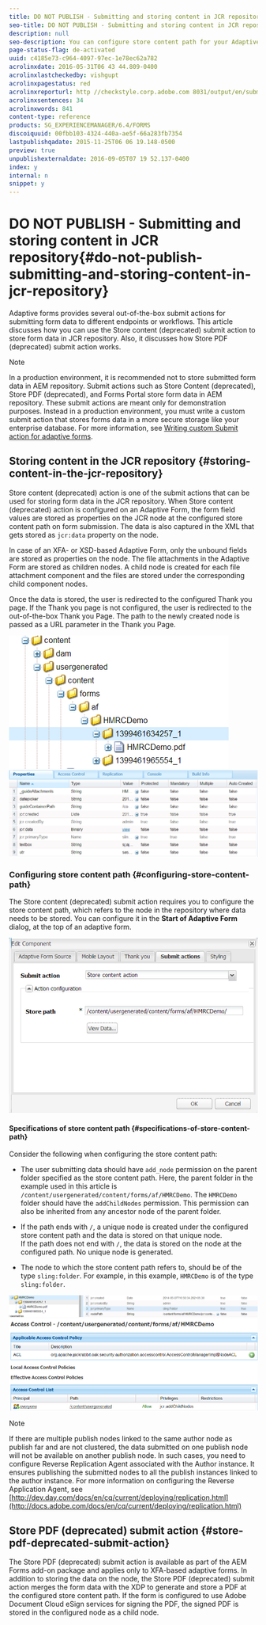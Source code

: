 ```yaml
---
title: DO NOT PUBLISH - Submitting and storing content in JCR repository
seo-title: DO NOT PUBLISH - Submitting and storing content in JCR repository
description: null
seo-description: You can configure store content path for your Adaptive Forms to configure to store form data in JCR repository on form submission. 
page-status-flag: de-activated
uuid: c4185e73-c964-4097-97ec-1e78ec62a782
acrolinxdate: 2016-05-31T06 43 44.809-0400
acrolinxlastcheckedby: vishgupt
acrolinxpagestatus: red
acrolinxreporturl: http //checkstyle.corp.adobe.com 8031/output/en/submit_store_data_crx_repository_admin_5e12de0b318c6865_2068_report.xml
acrolinxsentences: 34
acrolinxwords: 841
content-type: reference
products: SG_EXPERIENCEMANAGER/6.4/FORMS
discoiquuid: 00fbb103-4324-440a-ae5f-66a283fb7354
lastpublishqadate: 2015-11-25T06 06 19.148-0500
preview: true
unpublishexternaldate: 2016-09-05T07 19 52.137-0400
index: y
internal: n
snippet: y
---
```


# DO NOT PUBLISH - Submitting and storing content in JCR repository{#do-not-publish-submitting-and-storing-content-in-jcr-repository}

<!--
Comment Type: remark
Last Modified By: Vishal. Gupta (vishgupt)
Last Modified Date: 2017-11-30T06:08:24.560-0500
<p>Unpulished this article as we do not recommend storing forms data in JCR repo.</p>
-->

Adaptive forms provides several out-of-the-box submit actions for submitting form data to different endpoints or workflows. This article discusses how you can use the Store content (deprecated) submit action to store form data in JCR repository. Also, it discusses how Store PDF (deprecated) submit action works.

>[!NOTE]
>
>In a production environment, it is recommended not to store submitted form data in AEM repository. Submit actions such as Store Content (deprecated), Store PDF (deprecated), and Forms Portal store form data in AEM repository. These submit actions are meant only for demonstration purposes. Instead in a production environment, you must write a custom submit action that stores forms data in a more secure storage like your enterprise database. For more information, see [Writing custom Submit action for adaptive forms](../../forms/using/custom-submit-action-form.md).

## Storing content in the JCR repository {#storing-content-in-the-jcr-repository}

Store content (deprecated) action is one of the submit actions that can be used for storing form data in the JCR repository. When Store content (deprecated) action is configured on an Adaptive Form, the form field values are stored as properties on the JCR node at the configured store content path on form submission. The data is also captured in the XML that gets stored as `jcr:data` property on the node.

In case of an XFA- or XSD-based Adaptive Form, only the unbound fields are stored as properties on the node. The file attachments in the Adaptive Form are stored as children nodes. A child node is created for each file attachment component and the files are stored under the corresponding child component nodes.

Once the data is stored, the user is redirected to the configured Thank you page. If the Thank you page is not configured, the user is redirected to the out-of-the-box Thank you Page. The path to the newly created node is passed as a URL parameter in the Thank you Page. 

![Node Structure of submitted form data ](assets/crxstorewithfa.PNG) ![Properties of the node created for form submission](assets/crxsubmitprop.PNG)

### Configuring store content path {#configuring-store-content-path}

The Store content (deprecated) submit action requires you to configure the store content path, which refers to the node in the repository where data needs to be stored. You can configure it in the **Start of Adaptive Form** dialog, at the top of an adaptive form.

![Configuration for Store content path submit action](assets/path1.PNG)

#### Specifications of store content path {#specifications-of-store-content-path}

Consider the following when configuring the store content path:

* The user submitting data should have `add_node` permission on the parent folder specified as the store content path. Here, the parent folder in the example used in this article is `/content/usergenerated/content/forms/af/HMRCDemo`. The `HMRCDemo` folder should have the `addChildNodes` permission. This permission can also be inherited from any ancestor node of the parent folder.

* If the path ends with `/`, a unique node is created under the configured store content path and the data is stored on that unique node.  
  If the path does not end with `/`, the data is stored on the node at the configured path. No unique node is generated.  

* The node to which the store content path refers to, should be of the type `sling:folder`. For example, in this example, `HMRCDemo` is of the type `sling:folder`.

![Store path node configured for store content submit action](assets/slingfolder.PNG) ![ACL for store path node configured for store content submit action](assets/access.PNG)

>[!NOTE]
>
>If there are multiple publish nodes linked to the same author node as publish far and are not clustered, the data submitted on one publish node will not be available on another publish node. In such cases, you need to configure Reverse Replication Agent associated with the Author instance. It ensures publishing the submitted nodes to all the publish instances linked to the author instance. For more information on configuring the Reverse Application Agent, see [http://dev.day.com/docs/en/cq/current/deploying/replication.html](http://docs.adobe.com/docs/en/cq/current/deploying/replication.html)

## Store PDF (deprecated) submit action {#store-pdf-deprecated-submit-action}

The Store PDF (deprecated) submit action is available as part of the AEM Forms add-on package and applies only to XFA-based adaptive forms. In addition to storing the data on the node, the Store PDF (deprecated) submit action merges the form data with the XDP to generate and store a PDF at the configured store content path. If the form is configured to use Adobe Document Cloud eSign services for signing the PDF, the signed PDF is stored in the configured node as a child node.

<!--
Comment Type: draft

<related-links>
<a href="../../forms/using/custom-submit-action-form.md" target="_blank">Submitting and storing content in a custom data store</a>
<a href="../../forms/using/form-submission-receipt-via-email.md" target="_blank">Sending a form submission acknowledgement via email</a>
<a href="../../forms/using/submit-form-data-livecycle-process.md" target="_blank">Submitting and processing your form data using forms workflows</a>
<a href="/forms/using/aem-workflows-submit-process-form" target="_blank">Submitting and processing form data using AEM workflows</a>
<a href="../../forms/using/aem-document-services-programmatically.md" target="_blank">Using AEM Document Services programmatically</a>
<a href="/forms/using/aem-workflows-using-document-services" target="_blank">Creating AEM workflows that use AEM Document Services</a>
</related-links>
-->

